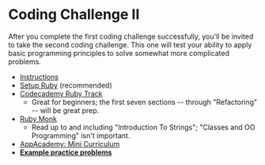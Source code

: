 # Coding Challenge II

After you complete the first coding challenge successfully, you'll be
invited to take the second coding challenge. This one will test your
ability to apply basic programming principles to solve somewhat more
complicated problems.

* [Instructions][instructions]
* [Setup Ruby][setup] (recommended)
* [Codecademy Ruby Track][codecademy-ruby]
    * Great for beginners; the first seven sections -- through
      "Refactoring" -- will be great prep.
* [Ruby Monk][ruby-monk]
    * Read up to and including "Introduction To Strings"; "Classes and
      OO Programming" isn't important.
* [AppAcademy: Mini Curriculum][mini-curriculum]
* **[Example practice problems][practice-problems]**

[instructions]: ./instructions.md
[setup]: ../coding-test-1/setup.md
[codecademy-ruby]: http://www.codecademy.com/tracks/ruby
[ruby-monk]: http://rubymonk.com
[mini-curriculum]: ../mini-curriculum/README.md
[practice-problems]: ./practice-problems
